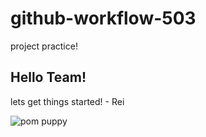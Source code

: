 # github-workflow-503
project practice!

## Hello Team!

lets get things started! - Rei


![pom puppy](https://thehappypuppysite.com/wp-content/uploads/2018/07/white-pomeranian-long-1024x555.jpg)